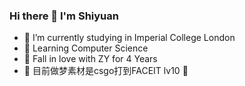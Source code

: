 ### Hi there 👋 I'm Shiyuan

- 🔭 I’m currently studying in Imperial College London
- 🌱 Learning Computer Science
- 👀 Fall in love with ZY for 4 Years
- 👯 目前做梦素材是csgo打到FACEIT lv10 🧱


<!--
**Syuan19/Syuan19** is a ✨ _special_ ✨ repository because its `README.md` (this file) appears on your GitHub profile.

Here are some ideas to get you started:


--!>
